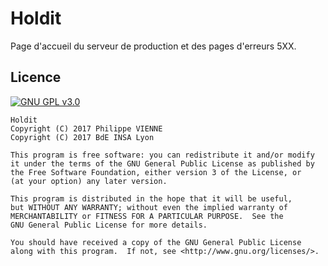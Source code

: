 # Holdit
Page d'accueil du serveur de production et des pages d'erreurs 5XX.

## Licence

[![GNU GPL v3.0](http://www.gnu.org/graphics/gplv3-127x51.png)](http://www.gnu.org/licenses/gpl.html)

```
Holdit
Copyright (C) 2017 Philippe VIENNE
Copyright (C) 2017 BdE INSA Lyon

This program is free software: you can redistribute it and/or modify
it under the terms of the GNU General Public License as published by
the Free Software Foundation, either version 3 of the License, or
(at your option) any later version.

This program is distributed in the hope that it will be useful,
but WITHOUT ANY WARRANTY; without even the implied warranty of
MERCHANTABILITY or FITNESS FOR A PARTICULAR PURPOSE.  See the
GNU General Public License for more details.

You should have received a copy of the GNU General Public License
along with this program.  If not, see <http://www.gnu.org/licenses/>.
